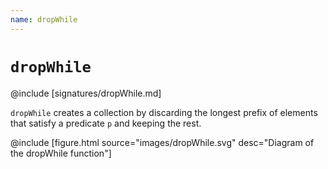 ```yaml
---
name: dropWhile
---
```


# `dropWhile`

@include [signatures/dropWhile.md]

`dropWhile` creates a collection by discarding the longest prefix of elements that satisfy a predicate `p` and keeping the rest.

@include [figure.html source="images/dropWhile.svg" desc="Diagram of the dropWhile function"]

